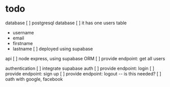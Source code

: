 # todo

database
[ ] postgresql database 
[ ] it has one users table
  - username
  - email
  - firstname
  - lastname
[ ] deployed using supabase

api 
[ ] node express, using supabase ORM
[ ] provide endpoint: get all users

authentication
[ ] integrate supabase auth
[ ] provide endpoint: login
[ ] provide endpoint: sign up
[ ] provide endpoint: logout -- is this needed?
[ ] oath with google, facebook
